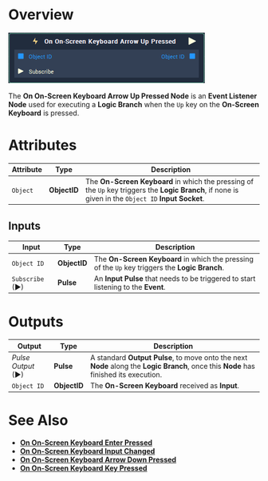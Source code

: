 # Overview

![The Ononscreenkeyboardarrowuppressed Node.](../../../.gitbook/assets/node-on-onscreen-keyboard-arrow-up-pressed2.png)

The **On On-Screen Keyboard Arrow Up Pressed Node** is an **Event Listener** **Node** used for executing a **Logic Branch** when the `Up` key on the **On-Screen Keyboard** is pressed. 

# Attributes

|Attribute|Type|Description|
|---|---|---|
|`Object` | **ObjectID** | The **On-Screen Keyboard** in which the pressing of the `Up` key triggers the **Logic Branch**, if none is given in the `Object ID` **Input Socket**. |

## Inputs

|Input|Type|Description|
|---|---|---|
|`Object ID` |**ObjectID**|  The **On-Screen Keyboard** in which the pressing of the `Up` key triggers the **Logic Branch**. |
| `Subscribe` (►)|**Pulse** | An **Input Pulse** that needs to be triggered to start listening to the **Event**. |


# Outputs

|Output|Type|Description|
|---|---|---|
|*Pulse Output* (►)|**Pulse**|A standard **Output Pulse**, to move onto the next **Node** along the **Logic Branch**, once this **Node** has finished its execution.|
| `Object ID` | **ObjectID** | The **On-Screen Keyboard** received as **Input**. |

# See Also

* [**On On-Screen Keyboard Enter Pressed**](on-onscreen-keyboard-enter-pressed.md)
* [**On On-Screen Keyboard Input Changed**](on-onscreen-keyboard-input-changed.md)
* [**On On-Screen Keyboard Arrow Down Pressed**](ononscreenkeyboardarrowdownpressed.md)
* [**On On-Screen Keyboard Key Pressed**](ononscreenkeyboardpressed.md)

